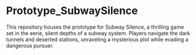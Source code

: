 # Prototype_SubwaySilence
 This repository houses the prototype for Subway Silence, a thrilling game set in the eerie, silent depths of a subway system. Players navigate the dark tunnels and deserted stations, unraveling a mysterious plot while evading a dangerous pursuer.
